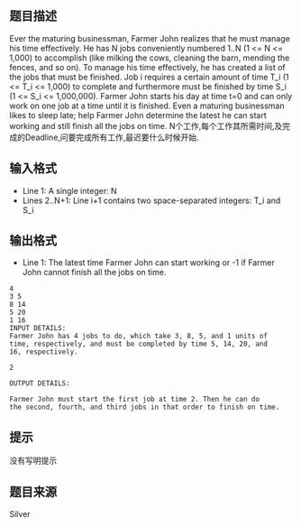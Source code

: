 


## 题目描述
Ever the maturing businessman, Farmer John realizes that he must manage his time effectively. He has N jobs conveniently numbered 1..N (1 <= N <= 1,000) to accomplish (like milking the cows, cleaning the barn, mending the fences, and so on). To manage his time effectively, he has created a list of the jobs that must be finished. Job i requires a certain amount of time T_i (1 <= T_i <= 1,000) to complete and furthermore must be finished by time S_i (1 <= S_i <= 1,000,000). Farmer John starts his day at time t=0 and can only work on one job at a time until it is finished. Even a maturing businessman likes to sleep late; help Farmer John determine the latest he can start working and still finish all the jobs on time. 
N个工作,每个工作其所需时间,及完成的Deadline,问要完成所有工作,最迟要什么时候开始.
## 输入格式
* Line 1: A single integer: N 
* Lines 2..N+1: Line i+1 contains two space-separated integers: T_i and S_i 
## 输出格式
* Line 1: The latest time Farmer John can start working or -1 if Farmer John cannot finish all the jobs on time. 

```input1
4
3 5
8 14
5 20
1 16
INPUT DETAILS:
Farmer John has 4 jobs to do, which take 3, 8, 5, and 1 units of
time, respectively, and must be completed by time 5, 14, 20, and
16, respectively.

```
```output1
2

OUTPUT DETAILS:

Farmer John must start the first job at time 2. Then he can do
the second, fourth, and third jobs in that order to finish on time.
```

## 提示
没有写明提示
## 题目来源
Silver


